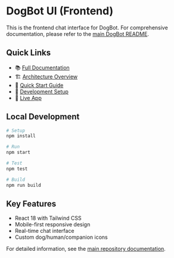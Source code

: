 # DogBot UI (Frontend)

This is the frontend chat interface for DogBot. For comprehensive documentation, please refer to the [main DogBot README](../README.md).

## Quick Links

- 📚 [Full Documentation](../README.md)
- 🏗️ [Architecture Overview](../README.md#️-architecture-overview)
- 🚀 [Quick Start Guide](../README.md#-quick-start)
- 🔧 [Development Setup](../README.md#-development)
- 🎯 [Live App](https://app.wuffchat.de)

## Local Development

```bash
# Setup
npm install

# Run
npm start

# Test
npm test

# Build
npm run build
```

## Key Features
- React 18 with Tailwind CSS
- Mobile-first responsive design
- Real-time chat interface
- Custom dog/human/companion icons

For detailed information, see the [main repository documentation](../README.md).